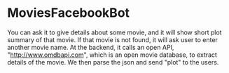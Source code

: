 # MoviesFacebookBot
You can ask it to give details about some movie, and it will show short plot summary of that movie. If that movie is not found, it will ask user to enter another movie name. At the backend, it calls an open API, "http://www.omdbapi.com", which is an open movie database, to extract details of the movie. We then parse the json and send "plot" to the users.
